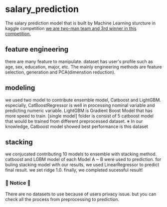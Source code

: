 # salary_prediction
The salary prediction model that is built by Machine Learning sturcture in kaggle competition
<u> we are two-man team and 3rd winner in this competition. </u>

## feature engineering
there are many feature to manipulate.
dataset has user's profile such as age, sex, education, major, etc.
The mainly engineering methods are feature selection, generation and PCA(dimenstion reduction).

## modeling 
we used two model to contribute ensemble model, Catboost and LightGBM.
especially, CatBoostRegressor is well in processing nominal variable and predicting numeric variable.
LightGBM is Gradient Boost Model that has more speed to train.
[single model] folder is consist of 5 catboost model that would be trained from different preprocessed dataset.
※ In our knowledge, Catboost model showed best performance is this dataset

## stacking
we conjucated contributing 10 models to ensemble with stacking method.
catboost and LGBM model of each Model A ~ B were used to prediction.
for buling stacking model with our results, we used LinearRegressor to predict final result.
we set ridge 1.0. finally, we completed sucessful result!


### 🛑 Notice 🛑
There are no datasets to use because of users privacy issue. 
but you can check all the process from preprocessing to prediction.
